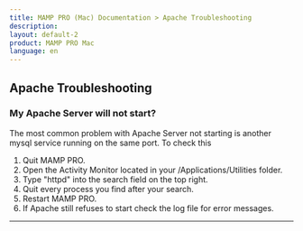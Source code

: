 ```yaml
---
title: MAMP PRO (Mac) Documentation > Apache Troubleshooting
description: 
layout: default-2
product: MAMP PRO Mac
language: en
---
```


## Apache Troubleshooting

### My Apache Server will not start?

The most common problem with Apache Server not starting is another mysql service running on the same port. To check this

1. Quit MAMP PRO.
2. Open the Activity Monitor located in your /Applications/Utilities folder.
3. Type "httpd" into the search field on the top right.
4. Quit every process you find after your search.
5. Restart MAMP PRO.
6. If Apache still refuses to start check the log file for error messages.

---
